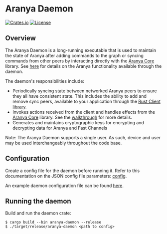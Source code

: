 # Aranya Daemon

[![Crates.io][crates-badge]][crates-url]
[![License][license-badge]][license-url]

[crates-badge]: https://img.shields.io/crates/v/aranya-daemon.svg
[crates-url]: https://crates.io/crates/aranya-daemon
[license-badge]: https://img.shields.io/crates/l/aranya-daemon.svg
[license-url]: ../../LICENSE.md

## Overview

The Aranya Daemon is a long-running executable that is used to maintain
the state of Aranya after adding commands to the graph or syncing commands from
other peers by interacting directly with the
[Aranya Core](https://github.com/aranya-project/aranya-core) library. See
[here](../aranya-daemon-api/src/service.rs) for details on the Aranya
functionality available through the daemon.

The daemon's responsibilities include:
- Periodically syncing state between networked Aranya peers to ensure they all
  have consistent state. This includes the ability to add and remove sync peers,
  available to your application through the [Rust Client library](../aranya-client/).
- Invokes actions received from the client and handles effects from the
  [Aranya Core](https://github.com/aranya-project/aranya-core) library. See the
  [walkthrough](../../docs/walkthrough.md) for more details.
- Generates and maintains cryptographic keys for encrypting and decrypting data
  for Aranya and Fast Channels

Note: The Aranya Daemon supports a single user. As such, device and user may be
used interchangeably throughout the code base.

## Configuration

Create a config file for the daemon before running it. Refer to
this documentation on the JSON config file parameters:
[config](src/config.rs).

An example daemon configuration file can be found [here](example.json).

## Running the daemon

Build and run the daemon crate:
```shell
$ cargo build --bin aranya-daemon --release
$ ./target/release/aranya-daemon <path to config>
```
